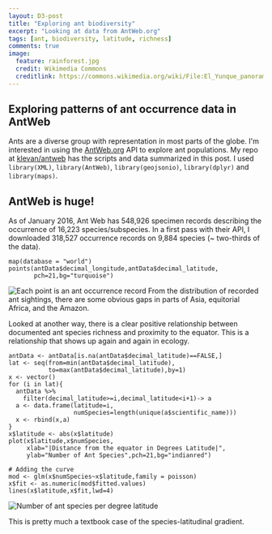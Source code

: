 ```yaml
---
layout: D3-post
title: "Exploring ant biodiversity"
excerpt: "Looking at data from AntWeb.org"
tags: [ant, biodiversity, latitude, richness]
comments: true
image:
  feature: rainforest.jpg
  credit: Wikimedia Commons
  creditlink: https://commons.wikimedia.org/wiki/File:El_Yunque_panorama.jpg
---
```


## Exploring patterns of ant occurrence data in AntWeb
Ants are a diverse group with representation in most parts of the globe. I'm interested in using the [AntWeb.org](http://www.antweb.org) API to explore ant populations. My repo at [klevan/antweb](//github.com/klevan/antweb) has the scripts and data summarized in this post. I used `library(XML)`, `library(AntWeb)`, `library(geojsonio)`, `library(dplyr)` and `library(maps)`.

## AntWeb is huge!
As of January 2016, Ant Web has 548,926 specimen records describing the occurrence of 16,223 species/subspecies. In a first pass with their API, I downloaded 318,527 occurrence records on 9,884 species (~ two-thirds of the data).

    map(database = "world")
    points(antData$decimal_longitude,antData$decimal_latitude,
           pch=21,bg="turquoise")

![Each point is an ant occurrence record](//klevan.github.io/images/rfigs/antwebMap1.png)
From the distribution of recorded ant sightings, there are some obvious gaps in parts of Asia, equitorial Africa, and the Amazon.

Looked at another way, there is a clear positive relationship between documented ant species richness and proximity to the equator. This is a relationship that shows up again and again in ecology.

    antData <- antData[is.na(antData$decimal_latitude)==FALSE,]
    lat <- seq(from=min(antData$decimal_latitude),
               to=max(antData$decimal_latitude),by=1) 
    x <- vector()
    for (i in lat){
      antData %>% 
        filter(decimal_latitude>=i,decimal_latitude<i+1)-> a
      a <- data.frame(latitude=i,
                      numSpecies=length(unique(a$scientific_name)))
      x <- rbind(x,a)
    }
    x$latitude <- abs(x$latitude)
    plot(x$latitude,x$numSpecies,
         xlab="|Distance from the equator in Degrees Latitude|",
         ylab="Number of Ant Species",pch=21,bg="indianred")
         
    # Adding the curve
    mod <- glm(x$numSpecies~x$latitude,family = poisson)
    x$fit <- as.numeric(mod$fitted.values)
    lines(x$latitude,x$fit,lwd=4)

![Number of ant species per degree latitude](//klevan.github.io/images/rfigs/antwebLatGraph.png)

This is pretty much a textbook case of the species-latitudinal gradient. 

<script>

var width = 500,
    height = 500;

var projection = d3.geo.stereographic()
    .scale(245)
    .translate([width / 2, height / 2])
    .rotate([-20, 0])
    .clipAngle(180 - 1e-4)
    .clipExtent([[0, 0], [width, height]])
    .precision(.1);

var path = d3.geo.path()
    .projection(projection);

var graticule = d3.geo.graticule();

var svg = d3.select("body").append("svg")
    .attr("width", width)
    .attr("height", height);

svg.append("path")
    .datum(graticule)
    .attr("class", "graticule")
    .attr("d", path);

d3.json("//klevan.github.io/d3scripts/world-50m.json", function(error, world) {
  if (error) throw error;

  svg.insert("path", ".graticule")
      .datum(topojson.feature(world, world.objects.land))
      .attr("class", "land")
      .attr("d", path);

  svg.insert("path", ".graticule")
      .datum(topojson.mesh(world, world.objects.countries, function(a, b) { return a !== b; }))
      .attr("class", "boundary")
      .attr("d", path);
});

d3.select(self.frameElement).style("height", height + "px");

</script>
